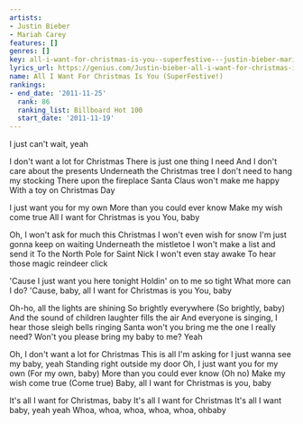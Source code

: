 ```yaml
---
artists:
- Justin Bieber
- Mariah Carey
features: []
genres: []
key: all-i-want-for-christmas-is-you--superfestive---justin-bieber-mariah-carey
lyrics_url: https://genius.com/Justin-bieber-all-i-want-for-christmas-is-you-superfestive-lyrics
name: All I Want For Christmas Is You (SuperFestive!)
rankings:
- end_date: '2011-11-25'
  rank: 86
  ranking_list: Billboard Hot 100
  start_date: '2011-11-19'
---
```

I just can't wait, yeah


I don't want a lot for Christmas
There is just one thing I need
And I don't care about the presents
Underneath the Christmas tree
I don't need to hang my stocking
There upon the fireplace
Santa Claus won't make me happy
With a toy on Christmas Day


I just want you for my own
More than you could ever know
Make my wish come true
All I want for Christmas is you
You, baby


Oh, I won't ask for much this Christmas
I won't even wish for snow
I'm just gonna keep on waiting
Underneath the mistletoe
I won't make a list and send it
To the North Pole for Saint Nick
I won't even stay awake
To hear those magic reindeer click


'Cause I just want you here tonight
Holdin' on to me so tight
What more can I do?
'Cause, baby, all I want for Christmas is you
You, baby


Oh-ho, all the lights are shining
So brightly everywhere (So brightly, baby)
And the sound of children laughter fills the air
And everyone is singing, I hear those sleigh bells ringing
Santa won't you bring me the one I really need?
Won't you please bring my baby to me? Yeah


Oh, I don't want a lot for Christmas
This is all I'm asking for
I just wanna see my baby, yeah
Standing right outside my door
Oh, I just want you for my own (For my own, baby)
More than you could ever know (Oh no)
Make my wish come true (Come true)
Baby, all I want for Christmas is you, baby


It's all I want for Christmas, baby
It's all I want for Christmas
It's all I want baby, yeah yeah
Whoa, whoa, whoa, whoa, whoa, ohbaby
